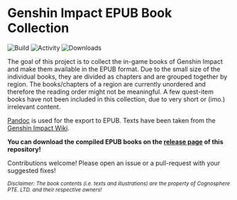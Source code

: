 # Genshin Impact EPUB Book Collection

![Build](https://img.shields.io/github/workflow/status/c3kay/genshin-impact-books-epub/Build?style=flat)
![Activity](https://img.shields.io/github/last-commit/c3kay/genshin-impact-books-epub)
![Downloads](https://img.shields.io/github/downloads/c3kay/genshin-impact-books-epub/total?style=flat)

The goal of this project is to collect the in-game books of Genshin Impact and make them available
in the EPUB format. Due to the small size of the individual books, they are divided as chapters
and are grouped together by region. The books/chapters of a region are currently unordered and therefore
the reading order might not be meaningful. A few quest-item books have not been included in this
collection, due to very short or (imo.) irrelevant content.

[Pandoc](https://pandoc.org) is used for the export to EPUB. Texts have been taken from the
[Genshin Impact Wiki](https://genshin-impact.fandom.com/wiki/Books).

**You can download the compiled EPUB books on the
[release page](https://github.com/c3kay/genshin-impact-books-epub/releases) of this repository!**

Contributions welcome! Please open an issue or a pull-request with your suggested fixes!

<sub>*Disclaimer: The book contents (i.e. texts and illustrations) are the property of Cognosphere PTE.
LTD. and their respective owners!*</sub>
